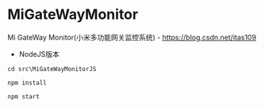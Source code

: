 # MiGateWayMonitor
Mi GateWay Monitor(小米多功能网关监控系统) - https://blog.csdn.net/itas109

* NodeJS版本

```
cd src\MiGateWayMonitorJS

npm install

npm start
```